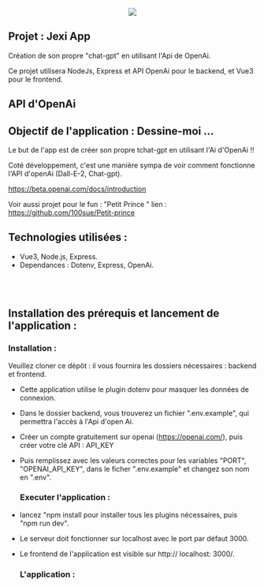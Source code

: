 <p align="center">
<img src= "https://user-images.githubusercontent.com/90606431/214013925-654f5dec-b81f-4fa0-bda9-7458bc7a1abd.jpg" />
</p>



## Projet : Jexi App ##

 Création de son propre "chat-gpt" en utilisant l'Api de OpenAi.
<br>

Ce projet utilisera NodeJs, Express et API OpenAi pour le backend, et Vue3 pour le frontend.
<br>

 ## API d'OpenAi ##

 
  ## Objectif de l'application : Dessine-moi ... ## 

Le but de l'app est de créer son propre tchat-gpt en utilisant l'Ai d'OpenAi !!

Coté développement, c'est une manière sympa de voir comment fonctionne l'API d'openAi (Dall-E-2, Chat-gpt).

https://beta.openai.com/docs/introduction

Voir aussi projet pour le fun : "Petit Prince "
lien : https://github.com/100sue/Petit-prince


 ## Technologies utilisées : ##
 
- Vue3, Node.js, Express.
- Dependances : Dotenv, Express, OpenAi.

 <br>
 <br>
 

 ## Installation des prérequis et lancement de l'application : ##

   ### Installation : ###

Veuillez cloner ce dépôt : il vous fournira les dossiers nécessaires : backend et frontend.



- Cette application utilise le plugin dotenv pour masquer les données de connexion. 
- Dans le dossier backend, vous trouverez un fichier ".env.example", qui permettra l'accès à l'Api d'open Ai. 
- Créer un compte gratuitement sur openai (https://openai.com/), puis créer votre clé API : API_KEY
- Puis remplissez avec les valeurs correctes pour les variables "PORT", "OPENAI_API_KEY", dans le ficher ".env.example" et changez son nom en ".env".

   ### Executer l'application : ###

- lancez "npm install pour installer tous les plugins nécessaires, puis "npm run dev". 
- Le serveur doit fonctionner sur localhost avec le port par défaut 3000. 
- Le frontend de l'application est visible sur http:// localhost: 3000/.
    
    
    ### L'application :  ###
